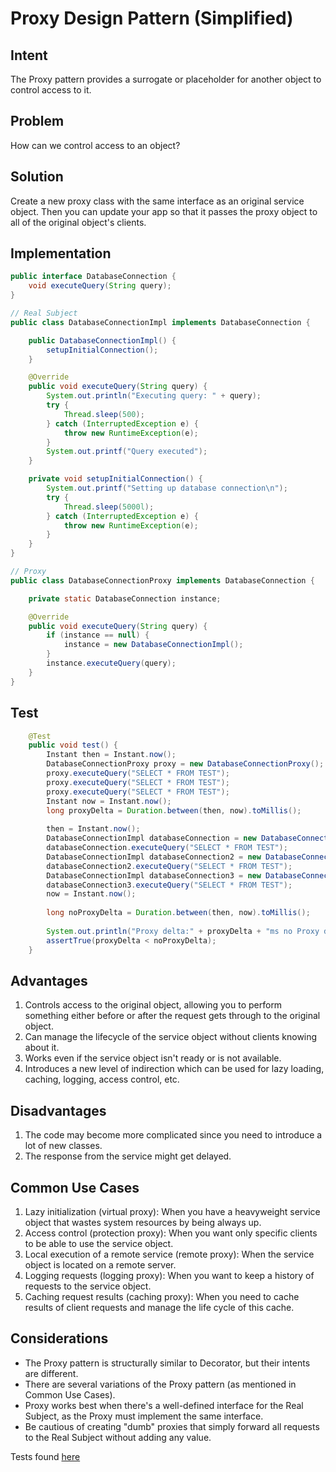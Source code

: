 # Proxy Design Pattern (Simplified)

## Intent
The Proxy pattern provides a surrogate or placeholder for another object to control access to it.

## Problem
How can we control access to an object?

## Solution
Create a new proxy class with the same interface as an original service object. Then you can update your app so that it passes the proxy object to all of the original object's clients.

## Implementation

```java
public interface DatabaseConnection {
    void executeQuery(String query);
}

// Real Subject
public class DatabaseConnectionImpl implements DatabaseConnection {

    public DatabaseConnectionImpl() {
        setupInitialConnection();
    }

    @Override
    public void executeQuery(String query) {
        System.out.println("Executing query: " + query);
        try {
            Thread.sleep(500);
        } catch (InterruptedException e) {
            throw new RuntimeException(e);
        }
        System.out.printf("Query executed");
    }

    private void setupInitialConnection() {
        System.out.printf("Setting up database connection\n");
        try {
            Thread.sleep(5000l);
        } catch (InterruptedException e) {
            throw new RuntimeException(e);
        }
    }
}

// Proxy
public class DatabaseConnectionProxy implements DatabaseConnection {

    private static DatabaseConnection instance;

    @Override
    public void executeQuery(String query) {
        if (instance == null) {
            instance = new DatabaseConnectionImpl();
        }
        instance.executeQuery(query);
    }
}
```

## Test

```java
    @Test
    public void test() {
        Instant then = Instant.now();
        DatabaseConnectionProxy proxy = new DatabaseConnectionProxy();
        proxy.executeQuery("SELECT * FROM TEST");
        proxy.executeQuery("SELECT * FROM TEST");
        proxy.executeQuery("SELECT * FROM TEST");
        Instant now = Instant.now();
        long proxyDelta = Duration.between(then, now).toMillis();
    
        then = Instant.now();
        DatabaseConnectionImpl databaseConnection = new DatabaseConnectionImpl();
        databaseConnection.executeQuery("SELECT * FROM TEST");
        DatabaseConnectionImpl databaseConnection2 = new DatabaseConnectionImpl();
        databaseConnection2.executeQuery("SELECT * FROM TEST");
        DatabaseConnectionImpl databaseConnection3 = new DatabaseConnectionImpl();
        databaseConnection3.executeQuery("SELECT * FROM TEST");
        now = Instant.now();
    
        long noProxyDelta = Duration.between(then, now).toMillis();
    
        System.out.println("Proxy delta:" + proxyDelta + "ms no Proxy delta:" + noProxyDelta + "ms");
        assertTrue(proxyDelta < noProxyDelta);
    }
```

## Advantages
1. Controls access to the original object, allowing you to perform something either before or after the request gets through to the original object.
2. Can manage the lifecycle of the service object without clients knowing about it.
3. Works even if the service object isn't ready or is not available.
4. Introduces a new level of indirection which can be used for lazy loading, caching, logging, access control, etc.

## Disadvantages
1. The code may become more complicated since you need to introduce a lot of new classes.
2. The response from the service might get delayed.

## Common Use Cases
1. Lazy initialization (virtual proxy): When you have a heavyweight service object that wastes system resources by being always up.
2. Access control (protection proxy): When you want only specific clients to be able to use the service object.
3. Local execution of a remote service (remote proxy): When the service object is located on a remote server.
4. Logging requests (logging proxy): When you want to keep a history of requests to the service object.
5. Caching request results (caching proxy): When you need to cache results of client requests and manage the life cycle of this cache.

## Considerations
- The Proxy pattern is structurally similar to Decorator, but their intents are different.
- There are several variations of the Proxy pattern (as mentioned in Common Use Cases).
- Proxy works best when there's a well-defined interface for the Real Subject, as the Proxy must implement the same interface.
- Be cautious of creating "dumb" proxies that simply forward all requests to the Real Subject without adding any value.

Tests found [here](../../../../../src/test/java/structural/proxy)
